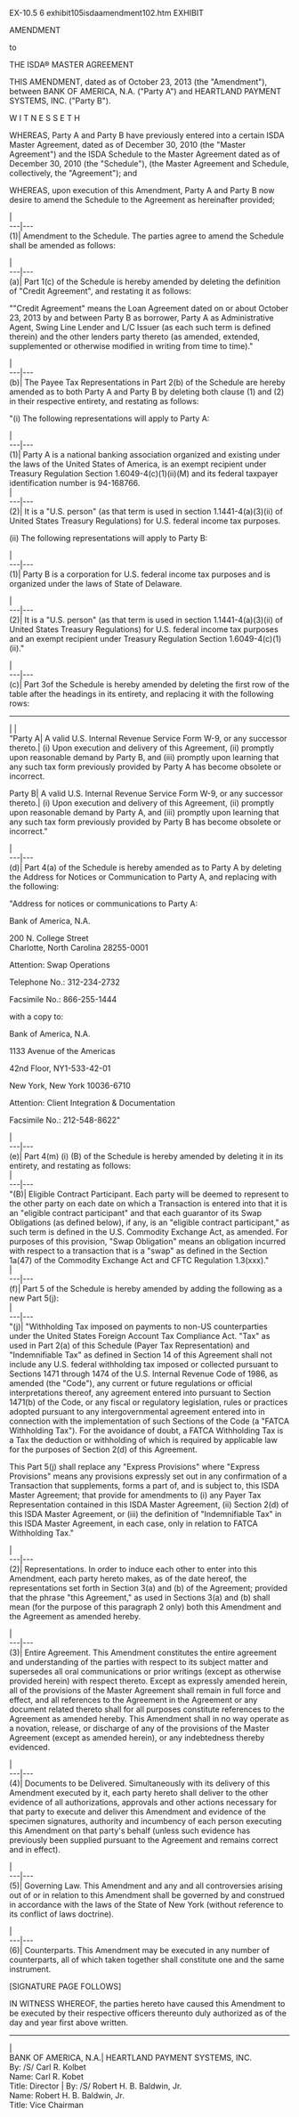 EX-10.5 6 exhibit105isdaamendment102.htm EXHIBIT

  

AMENDMENT

to

THE ISDA® MASTER AGREEMENT

  

THIS AMENDMENT, dated as of October 23, 2013 (the "Amendment"), between BANK
OF AMERICA, N.A. ("Party A") and HEARTLAND PAYMENT SYSTEMS, INC. ("Party B").

W I T N E S S E T H

WHEREAS, Party A and Party B have previously entered into a certain ISDA
Master Agreement, dated as of December 30, 2010 (the "Master Agreement") and
the ISDA Schedule to the Master Agreement dated as of December 30, 2010 (the
"Schedule"), (the Master Agreement and Schedule, collectively, the
"Agreement"); and

WHEREAS, upon execution of this Amendment, Party A and Party B now desire to
amend the Schedule to the Agreement as hereinafter provided;

|  
---|---  
(1)| Amendment to the Schedule. The parties agree to amend the Schedule shall
be amended as follows:  
  
  

|  
---|---  
(a)| Part 1(c) of the Schedule is hereby amended by deleting the definition of
"Credit Agreement", and restating it as follows:  
  
""Credit Agreement" means the Loan Agreement dated on or about October 23,
2013 by and between Party B as borrower, Party A as Administrative Agent,
Swing Line Lender and L/C Issuer (as each such term is defined therein) and
the other lenders party thereto (as amended, extended, supplemented or
otherwise modified in writing from time to time)."

|  
---|---  
(b)| The Payee Tax Representations in Part 2(b) of the Schedule are hereby
amended as to both Party A and Party B by deleting both clause (1) and (2) in
their respective entirety, and restating as follows:  
  
"(i) The following representations will apply to Party A:

  

|  
---|---  
(1)| Party A is a national banking association organized and existing under
the laws of the United States of America, is an exempt recipient under
Treasury Regulation Section 1.6049-4(c)(1)(ii)(M) and its federal taxpayer
identification number is 94-168766.  
|  
---|---  
(2)| It is a "U.S. person" (as that term is used in section 1.1441-4(a)(3)(ii)
of United States Treasury Regulations) for U.S. federal income tax purposes.  
  
(ii) The following representations will apply to Party B:

|  
---|---  
(1)| Party B is a corporation for U.S. federal income tax purposes and is
organized under the laws of State of Delaware.  
  
  

|  
---|---  
(2)| It is a "U.S. person" (as that term is used in section 1.1441-4(a)(3)(ii)
of United States Treasury Regulations) for U.S. federal income tax purposes
and an exempt recipient under Treasury Regulation Section 1.6049-4(c)(1)(ii)."  
  
  

|  
---|---  
(c)| Part 3of the Schedule is hereby amended by deleting the first row of the
table after the headings in its entirety, and replacing it with the following
rows:  
  
---  
| |   
"Party A| A valid U.S. Internal Revenue Service Form W-9, or any successor
thereto.| (i) Upon execution and delivery of this Agreement, (ii) promptly
upon reasonable demand by Party B, and (iii) promptly upon learning that any
such tax form previously provided by Party A has become obsolete or incorrect.  
  
Party B| A valid U.S. Internal Revenue Service Form W-9, or any successor
thereto.| (i) Upon execution and delivery of this Agreement, (ii) promptly
upon reasonable demand by Party A, and (iii) promptly upon learning that any
such tax form previously provided by Party B has become obsolete or
incorrect."  
  
|  
---|---  
(d)| Part 4(a) of the Schedule is hereby amended as to Party A by deleting the
Address for Notices or Communication to Party A, and replacing with the
following:  
  
"Address for notices or communications to Party A:

  

Bank of America, N.A.

200 N. College Street  
Charlotte, North Carolina 28255-0001

Attention: Swap Operations

Telephone No.: 312-234-2732

Facsimile No.: 866-255-1444

with a copy to:

  

Bank of America, N.A.

1133 Avenue of the Americas

42nd Floor, NY1-533-42-01

New York, New York 10036-6710

Attention: Client Integration & Documentation

Facsimile No.: 212-548-8622"

|  
---|---  
(e)| Part 4(m) (i) (B) of the Schedule is hereby amended by deleting it in its
entirety, and restating as follows:  
|  
---|---  
"(B)| Eligible Contract Participant. Each party will be deemed to represent to
the other party on each date on which a Transaction is entered into that it is
an "eligible contract participant" and that each guarantor of its Swap
Obligations (as defined below), if any, is an "eligible contract participant,"
as such term is defined in the U.S. Commodity Exchange Act, as amended.  For
purposes of this provision, "Swap Obligation" means an obligation incurred
with respect to a transaction that is a "swap" as defined in the Section
1a(47) of the Commodity Exchange Act and CFTC Regulation 1.3(xxx)."  
|  
---|---  
(f)| Part 5 of the Schedule is hereby amended by adding the following as a new
Part 5(j):  
|  
---|---  
"(j)| "Withholding Tax imposed on payments to non-US counterparties under the
United States Foreign Account Tax Compliance Act. "Tax" as used in Part 2(a)
of this Schedule (Payer Tax Representation) and "Indemnifiable Tax" as defined
in Section 14 of this Agreement shall not include any U.S. federal withholding
tax imposed or collected pursuant to Sections 1471 through 1474 of the U.S.
Internal Revenue Code of 1986, as amended (the "Code"), any current or future
regulations or official interpretations thereof, any agreement entered into
pursuant to Section 1471(b) of the Code, or any fiscal or regulatory
legislation, rules or practices adopted pursuant to any intergovernmental
agreement entered into in connection with the implementation of such Sections
of the Code (a "FATCA Withholding Tax"). For the avoidance of doubt, a FATCA
Withholding Tax is a Tax the deduction or withholding of which is required by
applicable law for the purposes of Section 2(d) of this Agreement.  
  
This Part 5(j) shall replace any "Express Provisions" where "Express
Provisions" means any provisions expressly set out in any confirmation of a
Transaction that supplements, forms a part of, and is subject to, this ISDA
Master Agreement; that provide for amendments to (i) any Payer Tax
Representation contained in this ISDA Master Agreement, (ii) Section 2(d) of
this ISDA Master Agreement, or (iii) the definition of "Indemnifiable Tax" in
this ISDA Master Agreement, in each case, only in relation to FATCA
Withholding Tax."

|  
---|---  
(2)| Representations. In order to induce each other to enter into this
Amendment, each party hereto makes, as of the date hereof, the representations
set forth in Section 3(a) and (b) of the Agreement; provided that the phrase
"this Agreement," as used in Sections 3(a) and (b) shall mean (for the purpose
of this paragraph 2 only) both this Amendment and the Agreement as amended
hereby.  
  
  

|  
---|---  
(3)| Entire Agreement. This Amendment constitutes the entire agreement and
understanding of the parties with respect to its subject matter and supersedes
all oral communications or prior writings (except as otherwise provided
herein) with respect thereto. Except as expressly amended herein, all of the
provisions of the Master Agreement shall remain in full force and effect, and
all references to the Agreement in the Agreement or any document related
thereto shall for all purposes constitute references to the Agreement as
amended hereby. This Amendment shall in no way operate as a novation, release,
or discharge of any of the provisions of the Master Agreement (except as
amended herein), or any indebtedness thereby evidenced.  
  
  

|  
---|---  
(4)| Documents to be Delivered. Simultaneously with its delivery of this
Amendment executed by it, each party hereto shall deliver to the other
evidence of all authorizations, approvals and other actions necessary for that
party to execute and deliver this Amendment and evidence of the specimen
signatures, authority and incumbency of each person executing this Amendment
on that party's behalf (unless such evidence has previously been supplied
pursuant to the Agreement and remains correct and in effect).  
  
  

|  
---|---  
(5)| Governing Law. This Amendment and any and all controversies arising out
of or in relation to this Amendment shall be governed by and construed in
accordance with the laws of the State of New York (without reference to its
conflict of laws doctrine).  
  
  

|  
---|---  
(6)| Counterparts. This Amendment may be executed in any number of
counterparts, all of which taken together shall constitute one and the same
instrument.  
  
  

[SIGNATURE PAGE FOLLOWS]

IN WITNESS WHEREOF, the parties hereto have caused this Amendment to be
executed by their respective officers thereunto duly authorized as of the day
and year first above written.  
  
---  
|  
BANK OF AMERICA, N.A.| HEARTLAND PAYMENT SYSTEMS, INC.  
By:  /S/ Carl R. Kolbet  
Name: Carl R. Kobet  
Title: Director | By: /S/ Robert H. B. Baldwin, Jr.    
Name: Robert H. B. Baldwin, Jr.  
Title: Vice Chairman  
  
  

  
